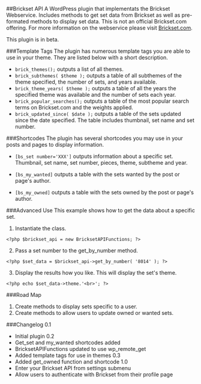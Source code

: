 ##Brickset API
A WordPress plugin that implementats the Brickset Webservice. Includes methods to get set data from Brickset as well as pre-formated methods to display set data. This is not an official Brickset.com offering. For more information on the webservice please visit <a href="http://www.brickset.com/webservices/">Brickset.com</a>.

This plugin is in beta. 

###Template Tags
The plugin has numerous template tags you are able to use in your theme. They are listed below with a short description.

*	```brick_themes();``` outputs a list of all themes.
*	```brick_subthemes( $theme );``` outputs a table of all subthemes of the theme specified, the number of sets, and years available.
*	```brick_theme_years( $theme );``` outputs a table of all the years the specified theme was available and the number of sets each year.
*	```brick_popular_searches();``` outputs a table of the most popular search terms on Brickset.com and the weights applied.
*	```brick_updated_since( $date );``` outputs a table of the sets updated since the date specified. The table includes thumbnail, set name and set number.

###Shortcodes
The plugin has several shortcodes you may use in your posts and pages to display information.

*	```[bs_set number='XXX']``` outputs information about a specific set. Thumbnail, set name, set number, pieces, theme, subtheme and year.

*	```[bs_my_wanted]``` outputs a table with the sets wanted by the post or page's author.

*	```[bs_my_owned]``` outputs a table with the sets owned by the post or page's author.

###Advanced Use
This example shows how to get the data about a specific set.

1. Instantiate the class.
```
<?php $brickset_api = new BricksetAPIFunctions; ?>
```

2. Pass a set number to the get_by_number method.
```
<?php $set_data = $brickset_api->get_by_number( '8014' ); ?>
```

3. Display the results how you like. This will display the set's theme.
```
<?php echo $set_data->theme.'<br>'; ?>
```

###Road Map
1. Create methods to display sets specific to a user.
2. Create methods to allow users to update owned or wanted sets.

###Changelog
0.1
*	Initial plugin
0.2
*	Get_set and my_wanted shortcodes added
*	BricksetAPIFunctions updated to use wp_remote_get
*	Added template tags for use in themes
0.3
*	Added get_owned function and shortcode
1.0
*	Enter your Brickset API from settings submenu
*	Allow users to authenticate with Brickset from their profile page